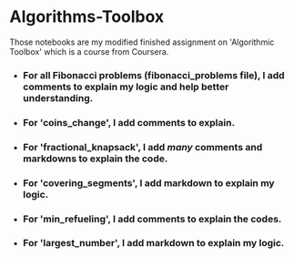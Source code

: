 # Algorithms-Toolbox
Those notebooks are my modified finished assignment on 'Algorithmic Toolbox' which is a course from Coursera.

* ### For all Fibonacci problems (fibonacci_problems file), I add comments to explain my logic and help better understanding.
* ### For 'coins_change', I add comments to explain.
* ### For 'fractional_knapsack', I add *many* comments and markdowns to explain the code.
* ### For 'covering_segments', I add markdown to explain my logic.
* ### For 'min_refueling', I add comments to explain the codes.
* ### For 'largest_number', I add markdown to explain my logic.